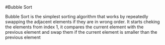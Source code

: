 #Bubble Sort

Bubble Sort is the simplest sorting algorithm that works by repeatedly swapping the adjacent elements if they are in wrong order. It starts cheking the elements from index 1, it compares the current element with the previous element and swap them if the current element is smaller than the previous element
